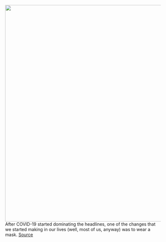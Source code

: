 <img src='https://cdn.vox-cdn.com/thumbor/ltbrLLc1K6njo41H-mHM1wElWaA=/0x0:2040x1360/1200x800/filters:focal(857x517:1183x843)/cdn.vox-cdn.com/uploads/chorus_image/image/68528728/akrales_201215_4325_0188.0.jpg' width='700px' /><br/>
After COVID-19 started dominating the headlines, one of the changes that we started making in our lives (well, most of us, anyway) was to wear a mask.
<a href='https://www.theverge.com/22174639/masks-fashion-etsy-baggu-vida-covid-19'> Source <a/>